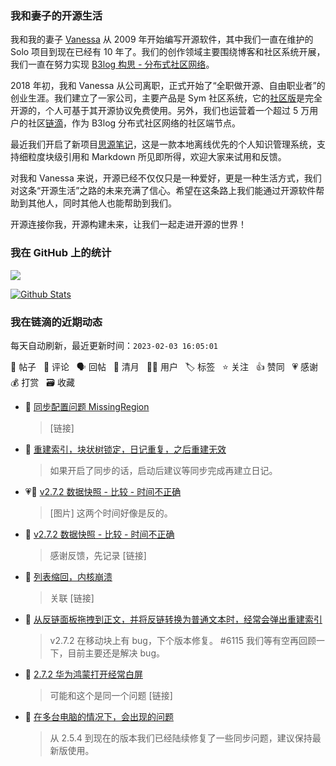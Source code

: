 ### 我和妻子的开源生活

我和我的妻子 [Vanessa](https://github.com/Vanessa219) 从 2009 年开始编写开源软件，其中我们一直在维护的 Solo 项目到现在已经有 10 年了。我们的创作领域主要围绕博客和社区系统开展，我们一直在努力实现 [B3log 构思 - 分布式社区网络](https://ld246.com/article/1546941897596)。

2018 年初，我和 Vanessa 从公司离职，正式开始了“全职做开源、自由职业者”的创业生涯。我们建立了一家公司，主要产品是 Sym 社区系统，它的[社区版](https://github.com/88250/symphony)是完全开源的，个人可基于其开源协议免费使用。另外，我们也运营着一个超过 5 万用户的社区[链滴](https://ld246.com)，作为 B3log 分布式社区网络的社区端节点。

最近我们开启了新项目[思源笔记](https://github.com/siyuan-note/siyuan)，这是一款本地离线优先的个人知识管理系统，支持细粒度块级引用和 Markdown 所见即所得，欢迎大家来试用和反馈。

对我和 Vanessa 来说，开源已经不仅仅只是一种爱好，更是一种生活方式，我们对这条“开源生活”之路的未来充满了信心。希望在这条路上我们能通过开源软件帮助到其他人，同时其他人也能帮助到我们。

开源连接你我，开源构建未来，让我们一起走进开源的世界！

### 我在 GitHub 上的统计

<a title="Hits" target="_blank" href="https://github.com/88250/88250"><img src="https://hits.b3log.org/88250/88250.svg"></a>

[![Github Stats](https://github-readme-stats.vercel.app/api?username=88250&theme=tokyonight&show_icons=true)](https://github.com/88250)

<!--events start -->

### 我在链滴的近期动态

每天自动刷新，最近更新时间：`2023-02-03 16:05:01`

📝 帖子 &nbsp; 💬 评论 &nbsp; 🗣 回帖 &nbsp; 🌙 清月 &nbsp; 👨‍💻 用户 &nbsp; 🏷️ 标签 &nbsp; ⭐️ 关注 &nbsp; 👍 赞同 &nbsp; 💗 感谢 &nbsp; 💰 打赏 &nbsp; 🗃 收藏

* 💬 [同步配置问题 MissingRegion](https://ld246.com/article/1675409284927/comment/1675409364277#comments)

  > [链接]
* 💬 [重建索引，块状树锁定，日记重复，之后重建无效](https://ld246.com/article/1675402290262/comment/1675402548679#comments)

  > 如果开启了同步的话，启动后建议等同步完成再建立日记。
* 💗📝 [v2.7.2 数据快照 - 比较 - 时间不正确](https://ld246.com/article/1675399807063)

  > [图片] 这两个时间好像是反的。
* 💬 [v2.7.2 数据快照 - 比较 - 时间不正确](https://ld246.com/article/1675399807063/comment/1675402482669#comments)

  > 感谢反馈，先记录 [链接]
* 💬 [列表缩回，内核崩溃](https://ld246.com/article/1675401129926/comment/1675401852446#comments)

  > 关联 [链接]
* 💬 [从反链面板拖拽到正文，并将反链转换为普通文本时，经常会弹出重建索引](https://ld246.com/article/1675396710984/comment/1675397024532#comments)

  > v2.7.2 在移动块上有 bug，下个版本修复。 #6115 我们等有空再回顾一下，目前主要还是解决 bug。
* 💬 [2.7.2 华为鸿蒙打开经常白屏](https://ld246.com/article/1675395566798/comment/1675396154401#comments)

  > 可能和这个是同一个问题 [链接]
* 💬 [在多台电脑的情况下，会出现的问题](https://ld246.com/article/1675391867729/comment/1675392755786#comments)

  > 从 2.5.4 到现在的版本我们已经陆续修复了一些同步问题，建议保持最新版使用。


<!--events end -->
